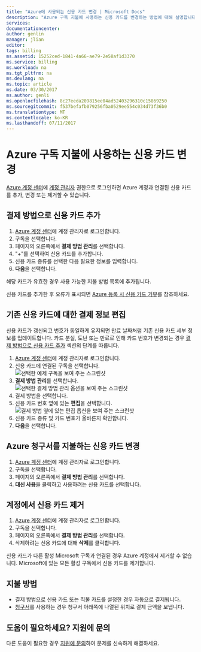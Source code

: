 ```yaml
---
title: "Azure에 사용되는 신용 카드 변경 | Microsoft Docs"
description: "Azure 구독 지불에 사용하는 신용 카드를 변경하는 방법에 대해 설명합니다."
services: 
documentationcenter: 
author: genlin
manager: jlian
editor: 
tags: billing
ms.assetid: 15252ced-1841-4a66-ae79-2e58af1d3370
ms.service: billing
ms.workload: na
ms.tgt_pltfrm: na
ms.devlang: na
ms.topic: article
ms.date: 03/30/2017
ms.author: genli
ms.openlocfilehash: 8c27eeda209815ee04ad52403296310c15869250
ms.sourcegitcommit: f537befafb079256fba0529ee554c034d73f36b0
ms.translationtype: MT
ms.contentlocale: ko-KR
ms.lasthandoff: 07/11/2017
---
```

# <a name="change-the-credit-card-used-to-pay-for-an-azure-subscription"></a>Azure 구독 지불에 사용하는 신용 카드 변경
[Azure 계정 센터](https://account.windowsazure.com/Subscriptions)에 [계정 관리자](billing-subscription-transfer.md#whoisaa) 권한으로 로그인하면 Azure 계정과 연결된 신용 카드를 추가, 변경 또는 제거할 수 있습니다. 
 
<a id="addcard"></a>
## <a name="add-a-credit-card-as-a-payment-method"></a>결제 방법으로 신용 카드 추가

1. [Azure 계정 센터](https://account.windowsazure.com/Subscriptions)에 계정 관리자로 로그인합니다.
2. 구독을 선택합니다.
3. 페이지의 오른쪽에서 **결제 방법 관리**를 선택합니다.
4. "+"를 선택하여 신용 카드를 추가합니다.
5. 신용 카드 종류를 선택한 다음 필요한 정보를 입력합니다.
6. **다음**을 선택합니다. 

해당 카드가 유효한 경우 사용 가능한 지불 방법 목록에 추가됩니다.

신용 카드를 추가한 후 오류가 표시되면 [Azure 등록 시 신용 카드 거부](billing-credit-card-fails-during-azure-sign-up.md)를 참조하세요.

## <a name="edit-payment-information-for-an-existing-credit-card"></a>기존 신용 카드에 대한 결제 정보 편집
  신용 카드가 갱신되고 번호가 동일하게 유지되면 만료 날짜처럼 기존 신용 카드 세부 정보를 업데이트합니다. 카드 분실, 도난 또는 만료로 인해 카드 번호가 변경되는 경우 [결제 방법으로 신용 카드 추가](#addcard) 섹션의 단계를 따릅니다. 

1. [Azure 계정 센터](https://account.windowsazure.com/Subscriptions)에 계정 관리자로 로그인합니다.
2. 신용 카드에 연결된 구독을 선택합니다.</br> ![선택한 예제 구독을 보여 주는 스크린샷](./media/billing-how-to-change-credit-card/selectsub.png)
3. **결제 방법 관리**를 선택합니다.</br> ![선택한 결제 방법 관리 옵션을 보여 주는 스크린샷](./media/billing-how-to-change-credit-card/changesub_new.png)
4. 결제 방법을 선택합니다.
5. 신용 카드 번호 옆에 있는 **편집**을 선택합니다.</br> ![결제 방법 옆에 있는 편집 옵션을 보여 주는 스크린샷](./media/billing-how-to-change-credit-card/editcard_new.png)
6. 신용 카드 종류 및 카드 번호가 올바른지 확인합니다.
7. **다음**을 선택합니다.

## <a name="change-the-credit-card-that-pays-your-azure-bill"></a>Azure 청구서를 지불하는 신용 카드 변경

1. [Azure 계정 센터](https://account.windowsazure.com/Subscriptions)에 계정 관리자로 로그인합니다.
2. 구독을 선택합니다.
3. 페이지의 오른쪽에서 **결제 방법 관리**를 선택합니다.
4. **대신 사용**을 클릭하고 사용하려는 신용 카드를 선택합니다.

## <a name="remove-a-credit-card-from-the-account"></a>계정에서 신용 카드 제거
1. [Azure 계정 센터](https://account.windowsazure.com/Subscriptions)에 계정 관리자로 로그인합니다.
2. 구독을 선택합니다.
3. 페이지의 오른쪽에서 **결제 방법 관리**를 선택합니다.
4. 삭제하려는 신용 카드에 대해 **삭제**를 클릭합니다.

신용 카드가 다른 활성 Microsoft 구독과 연결된 경우 Azure 계정에서 제거할 수 없습니다. Microsoft에 있는 모든 활성 구독에서 신용 카드를 제거합니다.

##  <a name="how-to-make-payments"></a>지불 방법

* 결제 방법으로 신용 카드 또는 직불 카드를 설정한 경우 자동으로 결제됩니다.
* [청구서](https://azure.microsoft.com/pricing/invoicing/)를 사용하는 경우 청구서 아래쪽에 나열된 위치로 결제 금액을 보냅니다.

## <a name="need-help-contact-support"></a>도움이 필요하세요? 지원에 문의

다른 도움이 필요한 경우 [지원에 문의](https://portal.azure.com/?#blade/Microsoft_Azure_Support/HelpAndSupportBlade)하여 문제를 신속하게 해결하세요.
